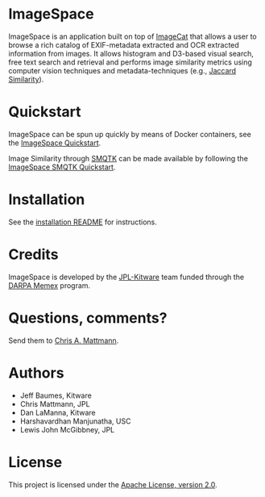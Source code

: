 ImageSpace
==========
ImageSpace is an application built on top of [ImageCat](http://github.com/chrismattmann/imagecat/)
that allows a user to browse a rich catalog of EXIF-metadata extracted and OCR extracted information
from images. It allows histogram and D3-based visual search, free text search and retrieval and 
performs image similarity metrics using computer vision techniques and metadata-techniques (e.g., 
[Jaccard Similarity](http://github.com/chrismattmann/tika-img-similarity)).

Quickstart
==========
ImageSpace can be spun up quickly by means of Docker containers, see the [ImageSpace Quickstart](https://github.com/memex-explorer/image_space/blob/master/scripts/deploy/README.md).

Image Similarity through [SMQTK](https://github.com/Kitware/SMQTK) can be made available by following the [ImageSpace SMQTK Quickstart](https://github.com/memex-explorer/image_space/blob/master/imagespace_smqtk/Docker.md).

Installation
============
See the [installation README](https://github.com/memex-explorer/image_space/tree/master/imagespace) for
instructions.

Credits
=======
ImageSpace is developed by the [JPL-Kitware](http://memex.jpl.nasa.gov/) team funded
through the [DARPA Memex](http://www.darpa.mil/newsevents/releases/2014/02/09.aspx) program.

Questions, comments?
===================
Send them to [Chris A. Mattmann](mailto:chris.a.mattmann@jpl.nasa.gov).

Authors
=======
* Jeff Baumes, Kitware  
* Chris Mattmann, JPL
* Dan LaManna, Kitware
* Harshavardhan Manjunatha, USC
* Lewis John McGibbney, JPL

License
===
This project is licensed under the [Apache License, version 2.0](http://www.apache.org/licenses/LICENSE-2.0).

